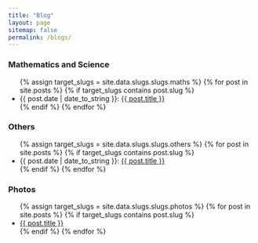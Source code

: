 ```yaml
---
title: "Blog"
layout: page
sitemap: false
permalink: /blogs/
---
```





<div class="jumbotron">
  <h3>Mathematics and Science</h3>
  <ul>
  {% assign target_slugs = site.data.slugs.slugs.maths %}
  {% for post in site.posts %}
    {% if target_slugs contains post.slug %}
      <li>
        {{ post.date | date_to_string }}: <a href="{{ site.url }}{{ site.baseurl }}{{ post.url }}">{{ post.title }}</a>
      </li>
    {% endif %}
  {% endfor %}
  </ul>
</div>



<div class="jumbotron">
  <h3>Others</h3>
  <ul>
  {% assign target_slugs = site.data.slugs.slugs.others %}
  {% for post in site.posts %}
    {% if target_slugs contains post.slug %}
      <li>
        {{ post.date | date_to_string }}: <a href="{{ site.url }}{{ site.baseurl }}{{ post.url }}">{{ post.title }}</a>
      </li>
    {% endif %}
  {% endfor %}
  </ul>
</div>



<div class="jumbotron">
  <h3>Photos</h3>
  <ul>
    {% assign target_slugs = site.data.slugs.slugs.photos %}
    {% for post in site.posts %}
      {% if target_slugs contains post.slug %}
        <li>
          <a href="{{ site.url }}{{ site.baseurl }}{{ post.url }}">{{ post.title }}</a>
        </li>
      {% endif %}
    {% endfor %}
  </ul>
</div>